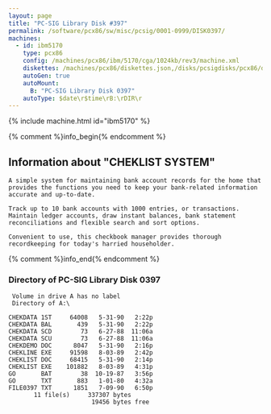 ```yaml
---
layout: page
title: "PC-SIG Library Disk #397"
permalink: /software/pcx86/sw/misc/pcsig/0001-0999/DISK0397/
machines:
  - id: ibm5170
    type: pcx86
    config: /machines/pcx86/ibm/5170/cga/1024kb/rev3/machine.xml
    diskettes: /machines/pcx86/diskettes.json,/disks/pcsigdisks/pcx86/diskettes.json
    autoGen: true
    autoMount:
      B: "PC-SIG Library Disk 0397"
    autoType: $date\r$time\rB:\rDIR\r
---
```


{% include machine.html id="ibm5170" %}

{% comment %}info_begin{% endcomment %}

## Information about "CHEKLIST SYSTEM"

    A simple system for maintaining bank account records for the home that
    provides the functions you need to keep your bank-related information
    accurate and up-to-date.
    
    Track up to 10 bank accounts with 1000 entries, or transactions.
    Maintain ledger accounts, draw instant balances, bank statement
    reconciliations and flexible search and sort options.
    
    Convenient to use, this checkbook manager provides thorough
    recordkeeping for today's harried householder.
{% comment %}info_end{% endcomment %}


### Directory of PC-SIG Library Disk 0397

     Volume in drive A has no label
     Directory of A:\

    CHEKDATA 1ST     64008   5-31-90   2:22p
    CHEKDATA BAL       439   5-31-90   2:22p
    CHEKDATA SCD        73   6-27-88  11:06a
    CHEKDATA SCU        73   6-27-88  11:06a
    CHEKDEMO DOC      8047   5-31-90   2:16p
    CHEKLINE EXE     91598   8-03-89   2:42p
    CHEKLIST DOC     68415   5-31-90   2:14p
    CHEKLIST EXE    101882   8-03-89   4:31p
    GO       BAT        38  10-19-87   3:56p
    GO       TXT       883   1-01-80   4:32a
    FILE0397 TXT      1851   7-09-90   6:50p
           11 file(s)     337307 bytes
                           19456 bytes free
